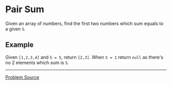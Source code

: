 # Pair Sum

Given an array of numbers, find the first two numbers which sum equals to a given `S`.

Example
-------

Given `[1,2,3,4]` and `S = 5`, return `[2,3]`. When `S = 1` return `null` as there's no 2 elements
which sum is `5`.

---

[Problem Source](https://www.interviewcake.com/question/javascript/inflight-entertainment)
